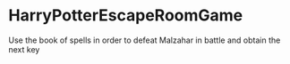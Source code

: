 # HarryPotterEscapeRoomGame
Use the book of spells in order to defeat Malzahar in battle and obtain the next key
